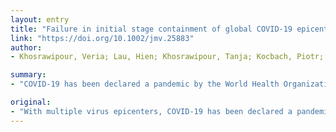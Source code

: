 ```yaml
---
layout: entry
title: "Failure in initial stage containment of global COVID-19 epicenters"
link: "https://doi.org/10.1002/jmv.25883"
author:
- Khosrawipour, Veria; Lau, Hien; Khosrawipour, Tanja; Kocbach, Piotr; Ichii, Hirohito; Bania, Jacek; Mikolajczyk, Agata

summary:
- "COVID-19 has been declared a pandemic by the World Health Organization. Many countries have implemented different policies to manage this crisis. However, the efficacy of individual policies remains unclear. The initial data in Asian countries are encouraging with respect to case development at the initial stage. Germany, Spain and France are the highest measured in the second interval and even surpass the numbers in Italy. Despite the initial data, disease management in the two weeks following first reported cases is of utmost importance."

original:
- "With multiple virus epicenters, COVID-19 has been declared a pandemic by the World Health Organization. Consequently, many countries have implemented different policies to manage this crisis, including curfew and lockdown. However, the efficacy of individual policies remains unclear with respect to COVID-19 case development. METHODS: We analyzed available data on COVID-19 cases of eight majorly affected countries, including China, Italy, Iran, Germany, France, Spain, South Korea and Japan. Growth rates and doubling time of cases were calculated for the first six weeks after initial cases were declared for each respective country and put in context with implemented policies. RESULTS: While the growth rate of total confirmed COVID-19 cases in China decreased, those for Japan remained constant. For European countries, the growth rate of COVID-19 cases considerably increased during the second time interval. Interestingly, the rates for Germany, Spain and France are the highest measured in the second interval and even surpass the numbers in Italy. CONCLUSIONS: While the initial data in Asian countries are encouraging with respect to case development at the initial stage, the opposite is true for European countries. Based on our data, disease management in the two weeks following first reported cases is of utmost importance. This article is protected by copyright. All rights reserved."
---
```


